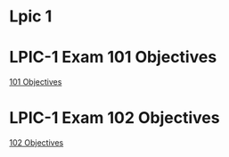 # Lpic 1

# LPIC-1 Exam 101 Objectives

[101 Objectives]()


# LPIC-1 Exam 102 Objectives


[102 Objectives]()


